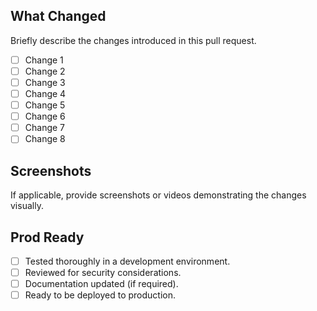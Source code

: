 ## What Changed

Briefly describe the changes introduced in this pull request.
- [ ] Change 1
- [ ] Change 2
- [ ] Change 3
- [ ] Change 4
- [ ] Change 5
- [ ] Change 6
- [ ] Change 7
- [ ] Change 8

## Screenshots

If applicable, provide screenshots or videos demonstrating the changes visually.

## Prod Ready

- [ ] Tested thoroughly in a development environment.
- [ ] Reviewed for security considerations.
- [ ] Documentation updated (if required).
- [ ] Ready to be deployed to production.
